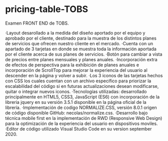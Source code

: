 # pricing-table-TOBS
Examen FRONT END de TOBS.

·Layout desarollado a la medida del diseño aportado por el equipo y aprobado por el cliente, destinado para la muestra de los distintos planes de servicios que ofrecen nuestro cliente en el mercado.
·Cuenta con un apartado de 3 tarjetas en donde se muestra toda la información aportada por el cliente acerca de sus planes de servicios.
·Botón para cambiar a vista de precios entre planes mensuales y planes anuales.
·Incorporación extra de efectos de perspectiva para la exhibición de planes anuales e incorporación de ScrollTop para mejorar la experiencia del usuario al descender en la página y volver a subir.
·Los 3 iconos de las tarjetas hechos con CSS los cuales cuentan con un archivo específico para priorizar la escalabilidad del código si en futuras actualizaciones desean modificarse, quitar o integrar nuevos iconos.
·Tecnologías utilizadas: desarrollado principalmente en HTML5, CSS3, JavaScript (ES6) con incorporación de la libreria jquery en su versión 3.5.1 disponible en la página oficial de la librería.
·Implementación de codigo NORMALIZE.CSS, versión 8.0.1 origen de código disponible GitHub: necolas/normalize.css.
·Desarrollo bajo técnica mobile first en la implementación de RWD (Responsive Web Design) para la optimización de la experiencia del usuario en dispositivos moviles.
·Editor de código utilizado Visual Studio Code en su version september 2020.
